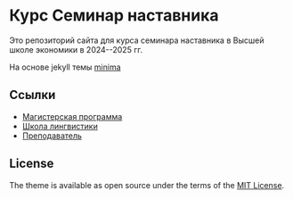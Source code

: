 # Курс Семинар наставника

Это репозиторий сайта для курса семинара наставника в Высшей школе экономики в 2024--2025 гг.

На основе jekyll темы [minima](https://github.com/jekyll/minima/tree/master)

## Ссылки

* [Магистерская программа](https://www.hse.ru/ma/dh/)
* [Школа лингвистики](https://ling.hse.ru/)
* [Преподаватель](https://www.hse.ru/staff/borekhov)

## License

The theme is available as open source under the terms of the [MIT License](http://opensource.org/licenses/MIT).
